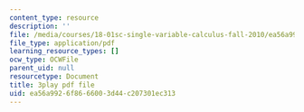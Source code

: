 ```yaml
---
content_type: resource
description: ''
file: /media/courses/18-01sc-single-variable-calculus-fall-2010/ea56a9926f8666003d44c207301ec313_G5BP8mTzkyk.pdf
file_type: application/pdf
learning_resource_types: []
ocw_type: OCWFile
parent_uid: null
resourcetype: Document
title: 3play pdf file
uid: ea56a992-6f86-6600-3d44-c207301ec313
---
```

